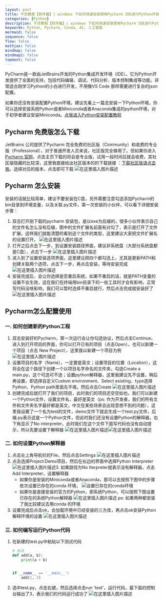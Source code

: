 ```yaml
---
layout: post
title: 干货教程【软件篇】| windows 下如何快速安装使用Pycharm IDE进行Python开发
categories: [Python]
description: 干货教程【软件篇】| windows 下如何快速安装使用Pycharm IDE进行Python开发
keywords: Python, Pycharm, Conda, AI, 人工智能
mermaid: false
sequence: false
flow: false
mathjax: false
mindmap: false
mindmap2: false
topmost: false
---
```

PyCharm是一款由JetBrains开发的Python集成开发环境（IDE）。它为Python开发提供了全面的支持，包括代码编辑、调试、代码分析、版本控制集成等功能。非常适合刚学习Python的小白进行开发，不用像VS Code 那样需要进行复杂的json配置。

如果你还没有安装配置Python环境，建议先看上一篇去安装一下Python环境，你可以选择安装系统Python或者Miniconda或者Anaconda集成的python环境，对于初学者建议安装Miniconda。[点我进入Python安装配置教程](https://koalai.org/2024/03/09/python-install/)

## Pycharm 免费版怎么下载
JetBrains 公司提供了Pycharm 完全免费的社区版（Community）和收费的专业版（Professional），对于普通开发人员来说，社区版完全够用了。但如果你进入[Pycharm 官网](https://www.jetbrains.com.cn/pycharm/)，点击主页下载的将会是专业版，试用一段时间后就会收费，其社区版隐藏的比较深，这里我直接给出社区版本的的下载链接 ：[下载社区版请点击我](https://www.jetbrains.com.cn/pycharm/download/other.html)。选择对应的版本，点击即可下载
![在这里插入图片描述](/images/2024-03-10-pycharm-install/ltlhcuqu90.png)

## Pycharm 怎么安装
安装的话就比较简单，建议不要安装在C盘，另外需要注意勾选添加Pycharm的bin目录到环境变量，以及关联.py文件，第一次安装的小伙伴，可以看下详细安装步骤：
1. 双击打开刚下载的pycharm 安装包，是以exe为后缀的，很多小伙伴表示自己的文件名怎么没有后缀，图中的文件扩展名前面有对勾了，表示是打开了文件扩展，这样我们就能清楚的看到这个文件的类型，这里建议大家把文件扩展名的设置打开。
![在这里插入图片描述](/images/2024-03-10-pycharm-install/ltlhcwcd91.png)
2. 打开之后点击下一步，到设置安装路径界面，建议非系统盘（大部分系统盘都是C盘），点击下一步
![在这里插入图片描述](/images/2024-03-10-pycharm-install/ltlhcxxt78.png)
3. 进入到了设置安装选项界面，这里建议把四个都勾选上，尤其是更新PATH和创建关联两个选项，点击下一步，再点击安装，等待安装完成
![在这里插入图片描述](/images/2024-03-10-pycharm-install/ltlhczih85.png)
4. 安装完成后，会让你选择是否重启系统，如果不重启的话，就是PATH变量的设置不会生效，这在我们在终端用bin目录下的一些工具时才会有影响，正常写代码没啥影响，我们可以暂时选择不重启就行，然后点击完成就安装好了
![在这里插入图片描述](/images/2024-03-10-pycharm-install/ltlhd15455.png)

## Pycharm怎么配置使用

### 一. 如何创建新的Python工程
1. 双击安装好的Pycharm，第一次运行会让你勾选协议，然后点击Continue，进入到打开项目的界面，你可以打开已有的项目（点击Open），也可以新建一个项目（点击 New Project），这里我以新建一个项目为例
![在这里插入图片描述](/images/2024-03-10-pycharm-install/ltlhd2pt68.png)
2. 设置项目的名字（Name），一定要是英文；设置项目的位置（Location），这将会在这个路径下创建一个以项目名字命名的文件夹，勾选Create a main.py，这个可选可不选；设置python解释器，这里我建议先不设置，稍后再设置，即选择自定义Custom environment、Select existing、type选择Python、Python path里面先不填。然后点击Create
![在这里插入图片描述](/images/2024-03-10-pycharm-install/ltlhd4b206.png)
3. 创建完成后就打开了我们的项目，此时我们的项目还空空如也，我们可以新建一个Python文件，设置文件名，最好是英文（ps: 作为开发者，我们的所有文件和文件夹名字最好都是英文，中文在某些场景会出现意想不到的问题），这里我设置了一个名为test的文件，demo文件下就会生成一个test.py文件，后缀.py表示这是一个Python文件，但此时我们还没有设置Python的解释器，右下角显示了No interpreter，此时我们在这个文件下面写代码也没有自动提示，所以先要设置下解释器
![在这里插入图片描述](/images/2024-03-10-pycharm-install/ltlhd5wu03.png)![在这里插入图片描述](/images/2024-03-10-pycharm-install/ltlhd7hx62.png)

### 二. 如何设置Python解释器
1. 点击左上角导航栏的File，然后点击Settings
![在这里插入图片描述](/images/2024-03-10-pycharm-install/ltlhd93382.png)
2. 点击选择Project:Demo项目，然后在右边的界面中选择Python Interpreter
![在这里插入图片描述](/images/2024-03-10-pycharm-install/ltlhdao384.png)3. 如果路径为No Iterpreter就表示没有解释器，点击Add Interpreter，设置解释器
   + 如果你是安装的Miniconda或者Anaconda，那可以去按照下图中的步骤依次设置已存在的conda 环境，
![设置已存在的conda环境](/images/2024-03-10-pycharm-install/ltlhdc8v52.png)
	+  如果你是直接安装的官方的Python，即系统Python，可以按照下图设置已存在的系统Python解释器
![在这里插入图片描述](/images/2024-03-10-pycharm-install/ltlhddw372.png)
ps: 如果两种都安装了我比较建议去用conda 的环境
3. 设置完成后点击ok，会加载环境中已经安装的三方库，再点击ok安装Python 解释环境的设置
![在这里插入图片描述](/images/2024-03-10-pycharm-install/ltlhdfgy20.png)

### 三. 如何编写运行Python代码
1. 在新建的test.py中粘贴以下测试代码
	```python
	# 加法
	def add(a, b):
	    print(a + b)
	
	
	if __name__ == '__main__':
	    add(1, 2)
	 ```
2. 选中test.py，点击右键，然后选择点击run 'test'，运行代码，最下面的控制台输出了3，表示我们的代码运行成功了
![在这里插入图片描述](/images/2024-03-10-pycharm-install/ltlhdh1m64.png)
